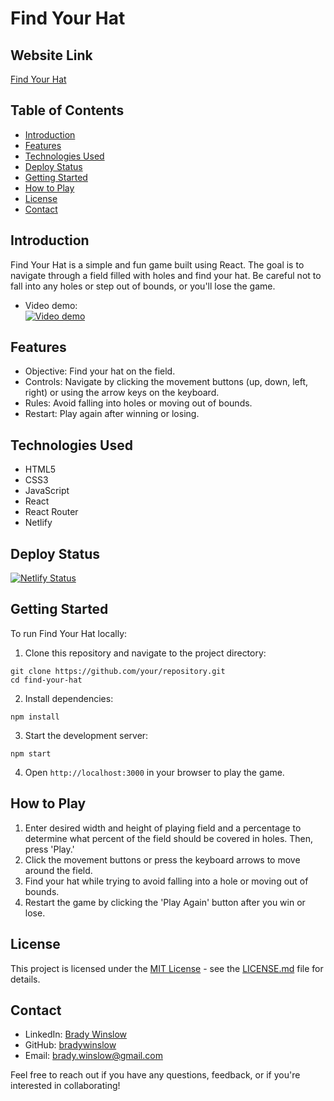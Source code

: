 # Find Your Hat

## Website Link
[Find Your Hat](https://findyourhat.netlify.app/)

## Table of Contents
- [Introduction](#introduction)
- [Features](#features)
- [Technologies Used](#technologies-used)
- [Deploy Status](#deploy-status)
- [Getting Started](#getting-started)
- [How to Play](#how-to-play)
- [License](#license)
- [Contact](#contact)

## Introduction
Find Your Hat is a simple and fun game built using React. The goal is to navigate through a field filled with holes and find your hat. Be careful not to fall into any holes or step out of bounds, or you'll lose the game.
- Video demo:  
[![Video demo](https://img.youtube.com/vi/YCnOO_iZ2fw/0.jpg)](https://www.youtube.com/watch?v=YCnOO_iZ2fw)

## Features
- Objective: Find your hat on the field.
- Controls: Navigate by clicking the movement buttons (up, down, left, right) or using the arrow keys on the keyboard.
- Rules: Avoid falling into holes or moving out of bounds.
- Restart: Play again after winning or losing.

## Technologies Used
- HTML5
- CSS3
- JavaScript
- React
- React Router
- Netlify

## Deploy Status
[![Netlify Status](https://api.netlify.com/api/v1/badges/9130d3c0-1592-45b0-98cf-d606c7cc17ac/deploy-status)](https://app.netlify.com/sites/findyourhat/deploys)

## Getting Started
To run Find Your Hat locally:
1. Clone this repository and navigate to the project directory:

```
git clone https://github.com/your/repository.git
cd find-your-hat
```

2. Install dependencies:

```
npm install
```

3. Start the development server:

```
npm start
```

4. Open `http://localhost:3000` in your browser to play the game.

## How to Play
1. Enter desired width and height of playing field and a percentage to determine what percent of the field should be covered in holes. Then, press 'Play.'
2. Click the movement buttons or press the keyboard arrows to move around the field.
2. Find your hat while trying to avoid falling into a hole or moving out of bounds.
3. Restart the game by clicking the 'Play Again' button after you win or lose.

## License
This project is licensed under the [MIT License](LICENSE.md) - see the [LICENSE.md](LICENSE.md) file for details.

## Contact
- LinkedIn: [Brady Winslow](https://www.linkedin.com/in/bradywinslow/)
- GitHub: [bradywinslow](https://github.com/bradywinslow)
- Email: brady.winslow@gmail.com

Feel free to reach out if you have any questions, feedback, or if you're interested in collaborating!